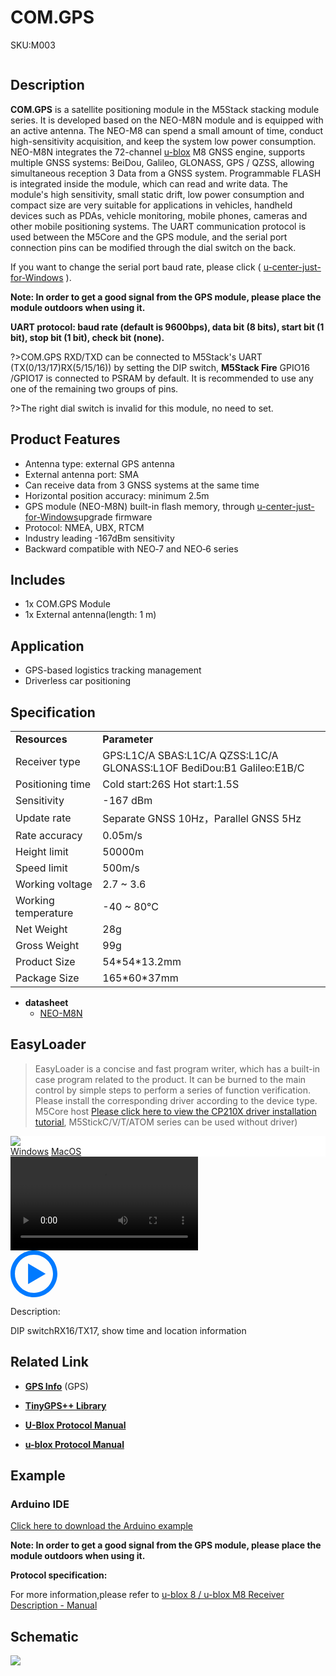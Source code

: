# COM.GPS

<el-tag effect="plain">SKU:M003</el-tag>

<div class="product_pic"><img src=""><img src=""></div>

## Description

**COM.GPS** is a satellite positioning module in the M5Stack stacking module series. It is developed based on the NEO-M8N module and is equipped with an active antenna. The NEO-M8 can spend a small amount of time, conduct high-sensitivity acquisition, and keep the system low power consumption. NEO-M8N integrates the 72-channel [u-blox](https://www.u-blox.com) M8 GNSS engine, supports multiple GNSS systems: BeiDou, Galileo, GLONASS, GPS / QZSS, allowing simultaneous reception 3 Data from a GNSS system. Programmable FLASH is integrated inside the module, which can read and write data. The module's high sensitivity, small static drift, low power consumption and compact size are very suitable for applications in vehicles, handheld devices such as PDAs, vehicle monitoring, mobile phones, cameras and other mobile positioning systems. The UART communication protocol is used between the M5Core and the GPS module, and the serial port connection pins can be modified through the dial switch on the back.

If you want to change the serial port baud rate, please click ( [u-center-just-for-Windows](https://www.u-blox.com/en/product/u-center-windows) ).

**Note: In order to get a good signal from the GPS module, please place the module outdoors when using it.**

**UART protocol: baud rate (default is 9600bps), data bit (8 bits), start bit (1 bit), stop bit (1 bit), check bit (none).**

?>COM.GPS RXD/TXD can be connected to M5Stack's UART (TX(0/13/17)RX(5/15/16)) by setting the DIP switch, **M5Stack Fire** GPIO16 /GPIO17 is connected to PSRAM by default. It is recommended to use any one of the remaining two groups of pins.

?>The right dial switch is invalid for this module, no need to set.

## Product Features

- Antenna type: external GPS antenna
- External antenna port: SMA
- Can receive data from 3 GNSS systems at the same time
- Horizontal position accuracy: minimum 2.5m
- GPS module (NEO-M8N) built-in flash memory, through [u-center-just-for-Windows](https://www.u-blox.com/en/product/u-center-windows)upgrade firmware
- Protocol: NMEA, UBX, RTCM
- Industry leading -167dBm sensitivity
- Backward compatible with NEO‑7 and NEO‑6 series

## Includes

-  1x COM.GPS Module
-  1x External antenna(length: 1 m)

## Application

- GPS-based logistics tracking management
- Driverless car positioning

## Specification

<table>
   <tr style="font-weight:bold">
      <td>Resources</td>
      <td>Parameter</td>
   </tr>
   <tr>
      <td>Receiver type</td>
      <td>GPS:L1C/A SBAS:L1C/A QZSS:L1C/A GLONASS:L1OF BediDou:B1 Galileo:E1B/C</td>
   </tr>
   <tr>
      <td>Positioning time</td>
      <td>Cold start:26S Hot start:1.5S </td>
   </tr>
   <tr>
      <td>Sensitivity</td>
      <td>-167 dBm</td>
   </tr>
   <tr>
      <td>Update rate</td>
      <td>Separate GNSS 10Hz，Parallel GNSS 5Hz</td>
   </tr>
   <tr>
      <td>Rate accuracy</td>
      <td>0.05m/s</td>
   </tr>
   <tr>
      <td>Height limit</td>
      <td>50000m</td>
   </tr>
   <tr>
      <td>Speed limit</td>
      <td>500m/s</td>
   </tr>
   <tr>
      <td>Working voltage</td>
      <td>2.7 ~ 3.6</td>
   </tr>
   <tr>
      <td>Working temperature</td>
      <td>-40 ~ 80°C</td>
   </tr>
   <tr>
      <td>Net Weight</td>
      <td>28g</td>
   </tr>
   <tr>
      <td>Gross Weight</td>
      <td>99g</td>
   </tr>
   <tr>
      <td>Product Size</td>
      <td>54*54*13.2mm</td>
   </tr>
   <tr>
      <td>Package Size</td>
      <td>165*60*37mm</td>
   </tr>
 </table>

- **datasheet** 
   - [NEO-M8N](https://m5stack.oss-cn-shenzhen.aliyuncs.com/resource/docs/datasheet/module/NEO-M8-FW3_DataSheet_en.pdf)

## EasyLoader

>EasyLoader is a concise and fast program writer, which has a built-in case program related to the product. It can be burned to the main control by simple steps to perform a series of function verification. Please install the corresponding driver according to the device type. M5Core host [Please click here to view the CP210X driver installation tutorial](en/arduino/arduino_development), M5StickC/V/T/ATOM series can be used without driver)

<div class="easyloader-box">
    <div style="background-color:white;">
        <div><img src="https://m5stack.oss-cn-shenzhen.aliyuncs.com/image/easyloader_intro.webp"></div>
        <div class="easyloader-btn">
            <a href="https://m5stack.oss-cn-shenzhen.aliyuncs.com/EasyLoader/Windows/MODULE/EasyLoader_COM_GPS.exe">Windows</a>
            <a href="https://m5stack.oss-cn-shenzhen.aliyuncs.com/EasyLoader/MacOS/MODULE/EasyLoader_COMX_GPS_for_M5Core.dmg">MacOS</a>
        </div>
    </div>
    <div>
        <video id="example_video" controls>
            <source src="https://m5stack.oss-cn-shenzhen.aliyuncs.com/video/Product_example_video/Module/COM.GPS.mp4" type="video/mp4">
        </video>
        <div class="easyloader-mask">
        <a>
            <svg id="play-btn" t="1583228776634" class="icon" viewBox="0 0 1024 1024" version="1.1" xmlns="http://www.w3.org/2000/svg" p-id="4152" width="75" height="75"><path d="M512 0C229.216 0 0 229.216 0 512s229.216 512 512 512 512-229.216 512-512S794.784 0 512 0z m0 928C282.24 928 96 741.76 96 512S282.24 96 512 96s416 186.24 416 416-186.24 416-416 416zM384 288l384 224-384 224z" p-id="4153" fill="#007aff"></path></svg></a>
            <p>Description:</p>
            <p>DIP switchRX16/TX17, show time and location information </p>
        </div>
    </div>
</div>

## Related Link

- **[GPS Info](https://www.u-blox.com/zh/product/neo-m8-series)** (GPS)

- **[TinyGPS++ Library](http://arduiniana.org/libraries/tinygpsplus/)**

- **[U-Blox Protocol Manual](https://m5stack.oss-cn-shenzhen.aliyuncs.com/resource/docs/datasheet/module/u-blox8-M8_ReceiverDescrProtSpec_en.pdf)**

- **[u-blox Protocol Manual](https://m5stack.oss-cn-shenzhen.aliyuncs.com/resource/docs/datasheet/module/u-blox8-M8_ReceiverDescrProtSpec_en.pdf)**

## Example

### Arduino IDE

[Click here to download the Arduino example](https://github.com/m5stack/M5-ProductExampleCodes/tree/master/Module/COMX_GPS)

**Note: In order to get a good signal from the GPS module, please place the module outdoors when using it.**

**Protocol specification:**

For more information,please refer to [u-blox 8 / u-blox M8 Receiver Description - Manual](https://www.u-blox.com/sites/default/files/products/documents/u-blox8-M8_ReceiverDescrProtSpec_%28UBX-13003221%29_Public.pdf)

## Schematic

<img src="assets/img/product_pics/module/gps_sch.webp">

<script>

   var purchase_link = '';

   anchor_search(purchase_link);
   scrollFunc();

</script>